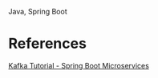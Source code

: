 Java, Spring Boot

# References

[Kafka Tutorial - Spring Boot Microservices](https://www.youtube.com/watch?v=SqVfCyfCJqw)
